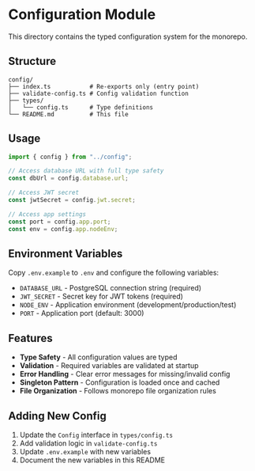 # Configuration Module

This directory contains the typed configuration system for the monorepo.

## Structure

```
config/
├── index.ts           # Re-exports only (entry point)
├── validate-config.ts # Config validation function
├── types/
│   └── config.ts      # Type definitions
└── README.md          # This file
```

## Usage

```typescript
import { config } from "../config";

// Access database URL with full type safety
const dbUrl = config.database.url;

// Access JWT secret
const jwtSecret = config.jwt.secret;

// Access app settings
const port = config.app.port;
const env = config.app.nodeEnv;
```

## Environment Variables

Copy `.env.example` to `.env` and configure the following variables:

- `DATABASE_URL` - PostgreSQL connection string (required)
- `JWT_SECRET` - Secret key for JWT tokens (required)
- `NODE_ENV` - Application environment (development/production/test)
- `PORT` - Application port (default: 3000)

## Features

- **Type Safety** - All configuration values are typed
- **Validation** - Required variables are validated at startup
- **Error Handling** - Clear error messages for missing/invalid config
- **Singleton Pattern** - Configuration is loaded once and cached
- **File Organization** - Follows monorepo file organization rules

## Adding New Config

1. Update the `Config` interface in `types/config.ts`
2. Add validation logic in `validate-config.ts`
3. Update `.env.example` with new variables
4. Document the new variables in this README
